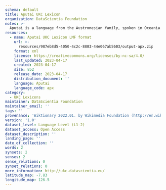```yaml
---
schema: default
title: Aputai UKC Lexicon
organization: DataScientia Foundation
notes: >-
  Aputai is a language from the Austronesian family, spoken in Oceania. The UKC Lexicon of Aputai is represented as a lexico-semantic network. It consists of words, word senses, synsets, as well as sense-level and synset-level relationships.
resources:
  - name: Aputai UKC Lexicon LMF format
    url: >-
      resources/987eb8d5-4050-4c2c-8803-44e067ab5603/output-apx.zip
    format: xml
    license: https://creativecommons.org/licenses/by-nc-sa/4.0/
    last_updated: 2023-04-17
    created: 2023-04-17
    size: 852
    release_date: 2023-04-17
    distribution_document: ''
    language: Aputai
    language_code: apx
category:
  - UKC Lexicons
maintainer: DataScientia Foundation
maintainer_email: ''
tags: ''
provenance: 'Wiktionary 2022.01. by Wikimedia Foundation (http://en.wiktionary.org); Princeton WordNet 2.1 by Princeton University (https://wordnet.princeton.edu)'
version: '1.0'
dataset_level: Language Level (L1-2)
dataset_access: Open Access
dataset_description: ''
landing_page: ''
date_of_collection: ''
words: 2
synsets: 2
senses: 2
sense_relations: 0
synset_relations: 0
more_information: http://ukc.datascientia.eu/
latitude_map: -7.83
longitude_map: 126.5
---
```

